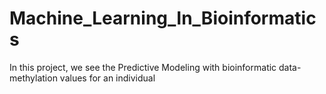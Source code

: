 # Machine_Learning_In_Bioinformatics
In this project, we see the Predictive Modeling with bioinformatic data- methylation values for an individual
